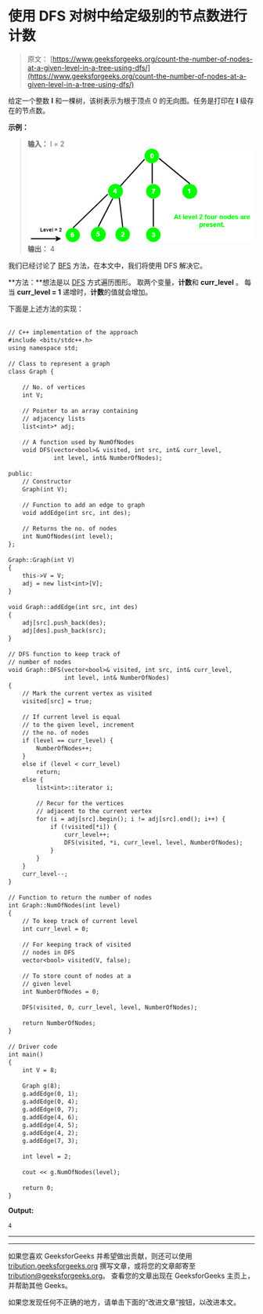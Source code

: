 # 使用 DFS 对树中给定级别的节点数进行计数

> 原文： [https://www.geeksforgeeks.org/count-the-number-of-nodes-at-a-given-level-in-a-tree-using-dfs/](https://www.geeksforgeeks.org/count-the-number-of-nodes-at-a-given-level-in-a-tree-using-dfs/)

给定一个整数 **l** 和一棵树，该树表示为根于顶点 0 的无向图。任务是打印在 **l** 级存在的节点数。

**示例：**

> **输入：** l = 2
> ![](img/9887bae7d2c841a9ac4bcd72883129f8.png)
> **输出：** 4

我们已经讨论了 [BFS](https://www.geeksforgeeks.org/count-number-nodes-given-level-using-bfs/) 方法，在本文中，我们将使用 DFS 解决它。

**方法：**想法是以 [DFS](http://www.geeksforgeeks.org/depth-first-traversal-for-a-graph/) 方式遍历图形。 取两个变量，**计数**和 **curr_level** 。 每当 **curr_level = 1** 递增时，**计数**的值就会增加。

下面是上述方法的实现：

```

// C++ implementation of the approach 
#include <bits/stdc++.h> 
using namespace std; 

// Class to represent a graph 
class Graph { 

    // No. of vertices 
    int V; 

    // Pointer to an array containing 
    // adjacency lists 
    list<int>* adj; 

    // A function used by NumOfNodes 
    void DFS(vector<bool>& visited, int src, int& curr_level, 
             int level, int& NumberOfNodes); 

public: 
    // Constructor 
    Graph(int V); 

    // Function to add an edge to graph 
    void addEdge(int src, int des); 

    // Returns the no. of nodes 
    int NumOfNodes(int level); 
}; 

Graph::Graph(int V) 
{ 
    this->V = V; 
    adj = new list<int>[V]; 
} 

void Graph::addEdge(int src, int des) 
{ 
    adj[src].push_back(des); 
    adj[des].push_back(src); 
} 

// DFS function to keep track of 
// number of nodes 
void Graph::DFS(vector<bool>& visited, int src, int& curr_level, 
                int level, int& NumberOfNodes) 
{ 
    // Mark the current vertex as visited 
    visited[src] = true; 

    // If current level is equal 
    // to the given level, increment 
    // the no. of nodes 
    if (level == curr_level) { 
        NumberOfNodes++; 
    } 
    else if (level < curr_level) 
        return; 
    else { 
        list<int>::iterator i; 

        // Recur for the vertices 
        // adjacent to the current vertex 
        for (i = adj[src].begin(); i != adj[src].end(); i++) { 
            if (!visited[*i]) { 
                curr_level++; 
                DFS(visited, *i, curr_level, level, NumberOfNodes); 
            } 
        } 
    } 
    curr_level--; 
} 

// Function to return the number of nodes 
int Graph::NumOfNodes(int level) 
{ 
    // To keep track of current level 
    int curr_level = 0; 

    // For keeping track of visited 
    // nodes in DFS 
    vector<bool> visited(V, false); 

    // To store count of nodes at a 
    // given level 
    int NumberOfNodes = 0; 

    DFS(visited, 0, curr_level, level, NumberOfNodes); 

    return NumberOfNodes; 
} 

// Driver code 
int main() 
{ 
    int V = 8; 

    Graph g(8); 
    g.addEdge(0, 1); 
    g.addEdge(0, 4); 
    g.addEdge(0, 7); 
    g.addEdge(4, 6); 
    g.addEdge(4, 5); 
    g.addEdge(4, 2); 
    g.addEdge(7, 3); 

    int level = 2; 

    cout << g.NumOfNodes(level); 

    return 0; 
} 

```

**Output:**

```
4

```



* * *

* * *

如果您喜欢 GeeksforGeeks 并希望做出贡献，则还可以使用 [tribution.geeksforgeeks.org](https://contribute.geeksforgeeks.org/) 撰写文章，或将您的文章邮寄至 tribution@geeksforgeeks.org。 查看您的文章出现在 GeeksforGeeks 主页上，并帮助其他 Geeks。

如果您发现任何不正确的地方，请单击下面的“改进文章”按钮，以改进本文。